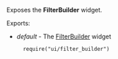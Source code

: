 Exposes the **FilterBuilder** widget.

Exports:

- *default* - The [FilterBuilder](/api-reference/10%20UI%20Widgets/dxFilterBuilder '/Documentation/ApiReference/UI_Widgets/dxFilterBuilder/') widget

        require("ui/filter_builder")
